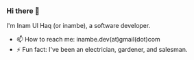 ### Hi there 👋

I'm Inam Ul Haq (or inambe), a software developer.

- 📫 How to reach me: inambe.dev(at)gmail(dot)com
- ⚡ Fun fact: I've been an electrician, gardener, and salesman.
